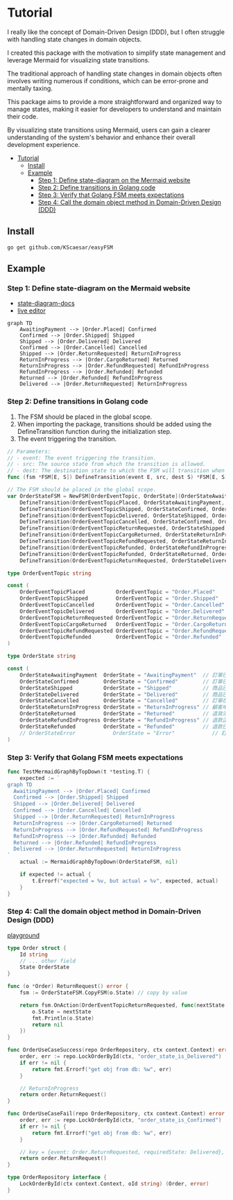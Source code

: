 # Tutorial

I really like the concept of Domain-Driven Design (DDD), but I often struggle with handling state changes in domain objects.  

I created this package with the motivation to simplify state management and leverage Mermaid for visualizing state transitions.  

The traditional approach of handling state changes in domain objects often involves writing numerous if conditions, which can be error-prone and mentally taxing.  

This package aims to provide a more straightforward and organized way to manage states, making it easier for developers to understand and maintain their code.  

By visualizing state transitions using Mermaid, users can gain a clearer understanding of the system's behavior and enhance their overall development experience.  

- [Tutorial](#tutorial)
	- [Install](#install)
	- [Example](#example)
		- [Step 1: Define state-diagram on the Mermaid website](#step-1-define-state-diagram-on-the-mermaid-website)
		- [Step 2: Define transitions in Golang code](#step-2-define-transitions-in-golang-code)
		- [Step 3: Verify that Golang FSM meets expectations](#step-3-verify-that-golang-fsm-meets-expectations)
		- [Step 4: Call the domain object method in Domain-Driven Design (DDD)](#step-4-call-the-domain-object-method-in-domain-driven-design-ddd)

## Install

```shell
go get github.com/KScaesar/easyFSM
```

## Example

### Step 1: Define state-diagram on the Mermaid website

- [state-diagram-docs](https://github.com/mermaid-js/mermaid#state-diagram-docs---live-editor)  
- [live editor](https://mermaid.live/edit)  

```mermaid
graph TD
    AwaitingPayment --> |Order.Placed| Confirmed
    Confirmed --> |Order.Shipped| Shipped
    Shipped --> |Order.Delivered| Delivered
    Confirmed --> |Order.Cancelled| Cancelled
    Shipped --> |Order.ReturnRequested| ReturnInProgress
    ReturnInProgress --> |Order.CargoReturned| Returned
    ReturnInProgress --> |Order.RefundRequested| RefundInProgress
    RefundInProgress --> |Order.Refunded| Refunded
    Returned --> |Order.Refunded| RefundInProgress
    Delivered --> |Order.ReturnRequested| ReturnInProgress
```

### Step 2: Define transitions in Golang code

1. The FSM should be placed in the global scope.
2. When importing the package, transitions should be added using the DefineTransition function during the initialization step.
3. The event triggering the transition.

```go
// Parameters:
// - event: The event triggering the transition.
// - src: The source state from which the transition is allowed.
// - dest: The destination state to which the FSM will transition when the event occurs in the source state.
func (fsm *FSM[E, S]) DefineTransition(event E, src, dest S) *FSM[E, S]
```

```go
// The FSM should be placed in the global scope.
var OrderStateFSM = NewFSM[OrderEventTopic, OrderState](OrderStateAwaitingPayment).
	DefineTransition(OrderEventTopicPlaced, OrderStateAwaitingPayment, OrderStateConfirmed).
	DefineTransition(OrderEventTopicShipped, OrderStateConfirmed, OrderStateShipped).
	DefineTransition(OrderEventTopicDelivered, OrderStateShipped, OrderStateDelivered).
	DefineTransition(OrderEventTopicCancelled, OrderStateConfirmed, OrderStateCancelled).
	DefineTransition(OrderEventTopicReturnRequested, OrderStateShipped, OrderStateReturnInProgress).
	DefineTransition(OrderEventTopicCargoReturned, OrderStateReturnInProgress, OrderStateReturned).
	DefineTransition(OrderEventTopicRefundRequested, OrderStateReturnInProgress, OrderStateRefundInProgress).
	DefineTransition(OrderEventTopicRefunded, OrderStateRefundInProgress, OrderStateRefunded).
	DefineTransition(OrderEventTopicRefunded, OrderStateReturned, OrderStateRefundInProgress).
	DefineTransition(OrderEventTopicReturnRequested, OrderStateDelivered, OrderStateReturnInProgress)

type OrderEventTopic string

const (
	OrderEventTopicPlaced          OrderEventTopic = "Order.Placed"
	OrderEventTopicShipped         OrderEventTopic = "Order.Shipped"
	OrderEventTopicCancelled       OrderEventTopic = "Order.Cancelled"
	OrderEventTopicDelivered       OrderEventTopic = "Order.Delivered"
	OrderEventTopicReturnRequested OrderEventTopic = "Order.ReturnRequested"
	OrderEventTopicCargoReturned   OrderEventTopic = "Order.CargoReturned"
	OrderEventTopicRefundRequested OrderEventTopic = "Order.RefundRequested"
	OrderEventTopicRefunded        OrderEventTopic = "Order.Refunded"
)

type OrderState string

const (
	OrderStateAwaitingPayment  OrderState = "AwaitingPayment"  // 訂單已建立，但尚未收到付款
	OrderStateConfirmed        OrderState = "Confirmed"        // 訂單已經確認，支付和庫存等相關事宜已完成，等待商品出貨
	OrderStateShipped          OrderState = "Shipped"          // 商品已經發貨，正在運送途中
	OrderStateDelivered        OrderState = "Delivered"        // 商品已經成功送達到顧客手中，交易完成
	OrderStateCancelled        OrderState = "Cancelled"        // 訂單在處理過程中被取消，交易不會繼續進行
	OrderStateReturnInProgress OrderState = "ReturnInProgress" // 顧客申請退貨，退貨正在處理中
	OrderStateReturned         OrderState = "Returned"         // 退貨流程已完成，商品已經退回並接收
	OrderStateRefundInProgress OrderState = "RefundInProgress" // 退款正在處理中，將退還付款給顧客
	OrderStateRefunded         OrderState = "Refunded"         // 退款已經完成，付款已退還給顧客
	// OrderStateError            OrderState = "Error"            // 訂單面臨付款錯誤、庫存問題或其他技術問題
)
```

### Step 3: Verify that Golang FSM meets expectations

```go
func TestMermaidGraphByTopDown(t *testing.T) {
	expected := `
graph TD
  AwaitingPayment --> |Order.Placed| Confirmed
  Confirmed --> |Order.Shipped| Shipped
  Shipped --> |Order.Delivered| Delivered
  Confirmed --> |Order.Cancelled| Cancelled
  Shipped --> |Order.ReturnRequested| ReturnInProgress
  ReturnInProgress --> |Order.CargoReturned| Returned
  ReturnInProgress --> |Order.RefundRequested| RefundInProgress
  RefundInProgress --> |Order.Refunded| Refunded
  Returned --> |Order.Refunded| RefundInProgress
  Delivered --> |Order.ReturnRequested| ReturnInProgress
`
	actual := MermaidGraphByTopDown(OrderStateFSM, nil)

	if expected != actual {
		t.Errorf("expected = %v, but actual = %v", expected, actual)
	}
}
```

### Step 4: Call the domain object method in Domain-Driven Design (DDD)

[playground](https://go.dev/play/p/fkXY_-n2nsd)

```go
type Order struct {
	Id string
	// ... other field
	State OrderState
}

func (o *Order) ReturnRequest() error {
	fsm := OrderStateFSM.CopyFSM(o.State) // copy by value

	return fsm.OnAction(OrderEventTopicReturnRequested, func(nextState OrderState) error {
		o.State = nextState
		fmt.Println(o.State)
		return nil
	})
}

func OrderUseCaseSuccess(repo OrderRepository, ctx context.Context) error {
	order, err := repo.LockOrderById(ctx, "order_state_is_Delivered")
	if err != nil {
		return fmt.Errorf("get obj from db: %w", err)
	}

	// ReturnInProgress
	return order.ReturnRequest()
}

func OrderUseCaseFail(repo OrderRepository, ctx context.Context) error {
	order, err := repo.LockOrderById(ctx, "order_state_is_Confirmed")
	if err != nil {
		return fmt.Errorf("get obj from db: %w", err)
	}

	// key = {event: Order.ReturnRequested, requiredState: Delivered}, but currentState = Confirmed: state not match
	return order.ReturnRequest()
}

type OrderRepository interface {
	LockOrderById(ctx context.Context, oId string) (Order, error)
}
```
